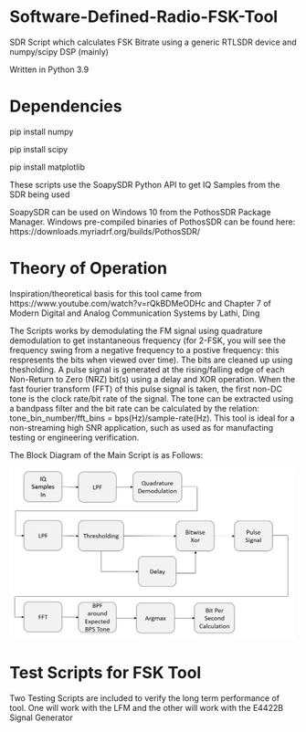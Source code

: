<h1>Software-Defined-Radio-FSK-Tool</h1>
<p>SDR Script which calculates FSK Bitrate using a generic RTLSDR device and numpy/scipy DSP (mainly)</p>
<p>Written in Python 3.9</p>
<h1>Dependencies</h1>
<p>pip install numpy</p>
<p>pip install scipy</p>
<p>pip install matplotlib</p>
<p>These scripts use the SoapySDR Python API to get IQ Samples from the SDR being used</p>
<p>SoapySDR can be used on Windows 10 from the PothosSDR Package Manager.  Windows pre-compiled binaries of PothosSDR can be found here: https://downloads.myriadrf.org/builds/PothosSDR/</p>

<h1>Theory of Operation</h1>
<p>Inspiration/theoretical basis for this tool came from https://www.youtube.com/watch?v=rQkBDMeODHc and Chapter 7 of Modern Digital and Analog Communication Systems by Lathi, Ding</p>
<p>The Scripts works by demodulating the FM signal using quadrature demodulation to get instantaneous frequency (for 2-FSK, you will see the frequency swing from a negative frequency to a postive frequency: this respresents the bits when viewed over time). The bits are cleaned up using thesholding. A pulse signal is generated at the rising/falling edge of each Non-Return to Zero (NRZ) bit(s) using a delay and XOR operation.  When the fast fourier transform (FFT) of this pulse signal is taken, the first non-DC tone is the clock rate/bit rate of the signal.  The tone can be extracted using a bandpass filter and the bit rate can be calculated by the relation: tone_bin_number/fft_bins = bps(Hz)/sample-rate(Hz).  This tool is ideal for a non-streaming high SNR application, such as used as for manufacting testing or engineering verification.</p>
<p>The Block Diagram of the Main Script is as Follows:</p>

<img src="FSK_BPS_Block_Diagram.PNG" height="300" width="500"/>

<h1>Test Scripts for FSK Tool</h1>
<p>Two Testing Scripts are included to verify the long term performance of tool.  One will work with the LFM and the other will work with the E4422B Signal Generator</p>
